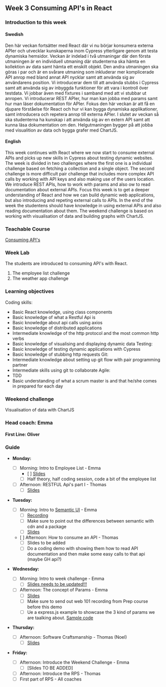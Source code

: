 ## Week 3 Consuming API's in React 
### Introduction to this week

#### Swedish
Den här veckan fortsätter med React där vi nu börjar konsumera externa APIer och utvecklar kunskaperna inom Cypress ytterligare genom att testa dynamiska hemsidor. 
Veckan är indelad i två utmaningar där den första utmaningen är en individuell utmaning där studenterna ska hämta en kollektion av data samt hämta ett enskilt objekt. Den andra utmaningen ska göras i par och är en svårare utmaning som inkluderar mer komplicerade API anrop med bland annat API nycklar samt att använda sig av användarens position. 
Vi introducerar dem till att använda stubbs i Cypress samt att använda sig av inbyggda funktioner för att vara i kontroll över testdata. Vi jobbar även med fixtures i samband med att vi stubbar ut anropen. 
Vi introducerar REST APIer, hur man kan jobba med params samt hur man läser dokumentation för APIer. 
Fokus den här veckan är att få en djupare förståelse för React och hur vi kan bygga dynamiska applikationer, samt introducera och repetera anrop till externa APIer. I slutet av veckan så ska studenterna ha kunskap i att använda sig av en extern API samt att kunna läsa dokumentation om den. 
Helgutmaningen bygger på att jobba med visualition av data och bygga grafer med ChartJS. 

#### English
This week continues with React where we now start to consume external APIs and picks up new skills in Cypress about testing dynamic websites. 
The week is divided in two challenges where the first one is a individual challenge based on fetching a collection and a single object. The second challenge is more difficult pair challenge that includes more complex API calls by working with API keys and also making use of the users location. 
We introduce REST APIs, how to work with params and also ow to read documentation about external APIs. 
Focus this week is to get a deeper understanding of React and how we can build dynamic web applications, but also introducing and repeting external calls to APIs. In the end of the week the studentens should have knowledge in using external APIs and also reading documentation about them. 
The weekend challenge is based on working with visualisation of data and building graphs with ChartJS. 

### Teachable Course
[Consuming API's](https://learn.craftacademy.co/admin/courses/1310847/information)

### Week Lab
The students are introduced to consuming API's with React. 

1. The employee list challenge
2. The weather app challenge


### Learning objectives
Coding skills:
  - Basic React knowledge, using class components
  - Basic knowledge of what a Restful Api is
  - Basic knowledge about api calls using axios
  - Basic knowledge of distributed applications
  - Intermediate knowledge of the http protocol and the most common http verbs 
  - Basic knowledge of visualising and displaying dynamic data
Testing: 
  - Basic knowledge of testing dynamic applications with Cypress 
  - Basic knowledge of stubbing http requests
Git:
  - Intermediate knowledge about setting up git flow with pair programming partner
  - Intermediate skills using git to collaborate
Agile:
  - TDD
  - Basic understanding of what a scrum master is and that he/she comes in prepared for each day


### Weekend challenge
Visualisation of data with ChartJS

### Head coach: Emma
#### First Line: Oliver

### Guide
- **Monday:** 
  - [ ] Morning: Intro to Employee List - Emma 
    - [ ] [Slides](https://docs.google.com/presentation/d/19TuX0Z-BRaDqU8WDlPR_BpyHSAGaBhDy965cNbwhqj4/edit#slide=id.g35ed75ccf_022)
    - [ ] Half theory, half coding session, code a bit of the employee list
    
  - [ ] Afternoon: RESTFUL Api's part I - Thomas
    - [ ] [Slides](https://docs.google.com/presentation/d/1o8VPcljGIq9xVUOiVIg-98J4t-0j5i0OOT0pcOO2Juk/edit#slide=id.g4b12024eb7_0_21)
  
- **Tuesday:**  
  - [ ] Morning: Intro to [Semantic UI](https://react.semantic-ui.com/) - Emma
    - [ ] [Recording](https://drive.google.com/file/d/1ICLssPacleAmwbXn5itYJ-P5HCWbdkjt/view?usp=sharing)
    - [ ] Make sure to point out the differences between semantic with cdn and a package
    - [ ] [Slides](https://docs.google.com/presentation/d/11zgj6X8V9Q9Ax_YkMTvu_zcntBKoS3On6JXPzhaTqaQ/edit#slide=id.g4b12024eb7_0_21)
  
  - [ ] Afternoon: How to consume an API - Thomas	
    - [ ] Slides to be added
    - [ ] Do a coding demo with showing them how to read API documentation and then make some easy calls to that api (maybe GH api?)
  
- **Wednesday:**  
  - [ ] Morning: Intro to week challenge - Emma 
    - [ ] [Slides needs to be updated!!!](https://docs.google.com/presentation/d/1S2Nn_hOhm_slruGTPFVoRGBh9G-NiKExENRHhUd-8As/edit?usp=sharing)
    
  - [ ] Afternoon: The concept of Params - Emma
    - [ ] [Slides](https://docs.google.com/presentation/d/1WQiq29ZR4rQvhyH7N2HelmCUeD2qzuaBo03O12Rjsp4/edit?usp=sharing)
    - [ ] Make sure to send out web 101 recording from Prep course before this demo
    - [ ] Ue a express.js example to showcase the 3 kind of params we are taalking about. [Sample code](https://github.com/CraftAcademyLabs/params_talk_code)

- **Thursday:**
     
   - [ ] Afternoon: Software Craftsmanship - Thomas (Noel)
     - [ ] [Slides](https://docs.google.com/presentation/d/1MtC_9wUgQAO4NUvAQxFk7CU7Fvdbwt4RE2BDaMC_f8s/edit)

- **Friday:**

  - [ ] Afternoon: Introduce the Weekend Challenge - Emma 
    - [ ] [Slides TO BE ADDED]
    
  - [ ] Afternoon: Introduce the RPS - Thomas
  - [ ] First part of RPS - All coaches  